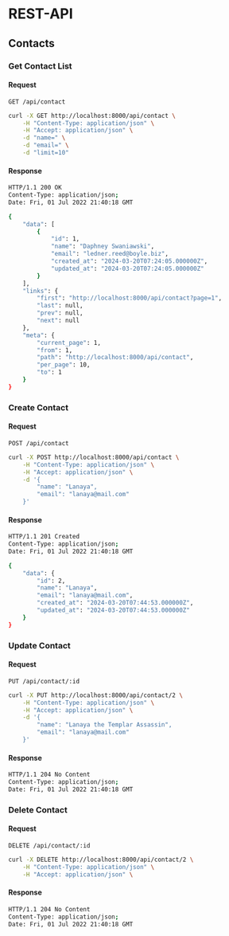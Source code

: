 # REST-API

## Contacts

### Get Contact List

#### Request

`GET /api/contact`

```sh
curl -X GET http://localhost:8000/api/contact \
    -H "Content-Type: application/json" \
    -H "Accept: application/json" \
    -d "name=" \
    -d "email=" \
    -d "limit=10"
```

#### Response

```sh
HTTP/1.1 200 OK
Content-Type: application/json;
Date: Fri, 01 Jul 2022 21:40:18 GMT

{
    "data": [
        {
            "id": 1,
            "name": "Daphney Swaniawski",
            "email": "ledner.reed@boyle.biz",
            "created_at": "2024-03-20T07:24:05.000000Z",
            "updated_at": "2024-03-20T07:24:05.000000Z"
        }
    ],
    "links": {
        "first": "http://localhost:8000/api/contact?page=1",
        "last": null,
        "prev": null,
        "next": null
    },
    "meta": {
        "current_page": 1,
        "from": 1,
        "path": "http://localhost:8000/api/contact",
        "per_page": 10,
        "to": 1
    }
}
```

### Create Contact

#### Request

`POST /api/contact`

```sh
curl -X POST http://localhost:8000/api/contact \
    -H "Content-Type: application/json" \
    -H "Accept: application/json" \
    -d '{
        "name": "Lanaya",
        "email": "lanaya@mail.com"
    }'
```

#### Response

```sh
HTTP/1.1 201 Created
Content-Type: application/json;
Date: Fri, 01 Jul 2022 21:40:18 GMT

{
    "data": {
        "id": 2,
        "name": "Lanaya",
        "email": "lanaya@mail.com",
        "created_at": "2024-03-20T07:44:53.000000Z",
        "updated_at": "2024-03-20T07:44:53.000000Z"
    }
}
```

### Update Contact

#### Request

`PUT /api/contact/:id`

```sh
curl -X PUT http://localhost:8000/api/contact/2 \
    -H "Content-Type: application/json" \
    -H "Accept: application/json" \
    -d '{
        "name": "Lanaya the Templar Assassin",
        "email": "lanaya@mail.com"
    }'
```

#### Response

```sh
HTTP/1.1 204 No Content
Content-Type: application/json;
Date: Fri, 01 Jul 2022 21:40:18 GMT
```

### Delete Contact

#### Request

`DELETE /api/contact/:id`

```sh
curl -X DELETE http://localhost:8000/api/contact/2 \
    -H "Content-Type: application/json" \
    -H "Accept: application/json" \
```

#### Response

```sh
HTTP/1.1 204 No Content
Content-Type: application/json;
Date: Fri, 01 Jul 2022 21:40:18 GMT
```
